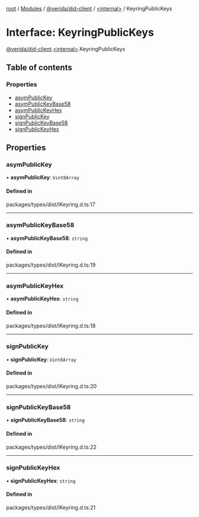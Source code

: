 [root](../README.md) / [Modules](../modules.md) / [@verida/did-client](../modules/verida_did_client.md) / [<internal\>](../modules/verida_did_client._internal_.md) / KeyringPublicKeys

# Interface: KeyringPublicKeys

[@verida/did-client](../modules/verida_did_client.md).[<internal\>](../modules/verida_did_client._internal_.md).KeyringPublicKeys

## Table of contents

### Properties

- [asymPublicKey](verida_did_client._internal_.KeyringPublicKeys.md#asympublickey)
- [asymPublicKeyBase58](verida_did_client._internal_.KeyringPublicKeys.md#asympublickeybase58)
- [asymPublicKeyHex](verida_did_client._internal_.KeyringPublicKeys.md#asympublickeyhex)
- [signPublicKey](verida_did_client._internal_.KeyringPublicKeys.md#signpublickey)
- [signPublicKeyBase58](verida_did_client._internal_.KeyringPublicKeys.md#signpublickeybase58)
- [signPublicKeyHex](verida_did_client._internal_.KeyringPublicKeys.md#signpublickeyhex)

## Properties

### asymPublicKey

• **asymPublicKey**: `Uint8Array`

#### Defined in

packages/types/dist/IKeyring.d.ts:17

___

### asymPublicKeyBase58

• **asymPublicKeyBase58**: `string`

#### Defined in

packages/types/dist/IKeyring.d.ts:19

___

### asymPublicKeyHex

• **asymPublicKeyHex**: `string`

#### Defined in

packages/types/dist/IKeyring.d.ts:18

___

### signPublicKey

• **signPublicKey**: `Uint8Array`

#### Defined in

packages/types/dist/IKeyring.d.ts:20

___

### signPublicKeyBase58

• **signPublicKeyBase58**: `string`

#### Defined in

packages/types/dist/IKeyring.d.ts:22

___

### signPublicKeyHex

• **signPublicKeyHex**: `string`

#### Defined in

packages/types/dist/IKeyring.d.ts:21
